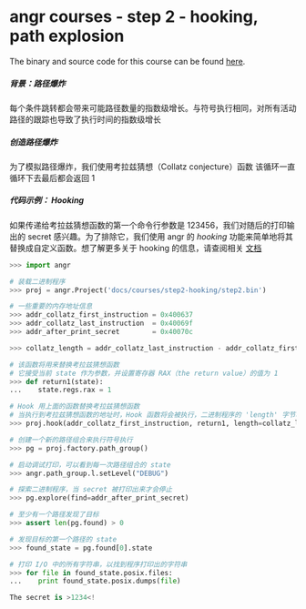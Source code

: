 # angr courses - step 2 - hooking, path explosion

The binary and source code for this course can be found [here](./).

##### 背景：路径爆炸
每个条件跳转都会带来可能路径数量的指数级增长。与符号执行相同，对所有活动路径的跟踪也导致了执行时间的指数级增长

##### 创造路径爆炸
为了模拟路径爆炸，我们使用考拉兹猜想（Collatz conjecture）函数
该循环一直循环下去最后都会返回 1

##### 代码示例： Hooking
如果传递给考拉兹猜想函数的第一个命令行参数是 123456，我们对随后的打印输出的 secret 感兴趣。为了排除它，我们使用 angr 的 *hooking* 功能来简单地将其替换成自定义函数。想了解更多关于 hooking 的信息，请查阅相关 [文档](/docs/toplevel.md#hooking)

```python
>>> import angr

# 装载二进制程序
>>> proj = angr.Project('docs/courses/step2-hooking/step2.bin')

# 一些重要的内存地址信息
>>> addr_collatz_first_instruction = 0x400637
>>> addr_collatz_last_instruction  = 0x40069f
>>> addr_after_print_secret        = 0x40070c

>>> collatz_length = addr_collatz_last_instruction - addr_collatz_first_instruction

# 该函数将用来替换考拉兹猜想函数
# 它接受当前 state 作为参数，并设置寄存器 RAX（the return value）的值为 1
>>> def return1(state):
...    state.regs.rax = 1

# Hook 用上面的函数替换考拉兹猜想函数
# 当执行到考拉兹猜想函数的地址时，Hook 函数将会被执行，二进制程序的 'length' 字节将会被跳过
>>> proj.hook(addr_collatz_first_instruction, return1, length=collatz_length)

# 创建一个新的路径组合来执行符号执行
>>> pg = proj.factory.path_group()

# 启动调试打印，可以看到每一次路径组合的 state
>>> angr.path_group.l.setLevel("DEBUG")

# 探索二进制程序，当 secret 被打印出来才会停止
>>> pg.explore(find=addr_after_print_secret)

# 至少有一个路径发现了目标
>>> assert len(pg.found) > 0

# 发现目标的第一个路径的 state
>>> found_state = pg.found[0].state

# 打印 I/O 中的所有字符串，以找到程序打印出的字符串
>>> for file in found_state.posix.files:
...    print found_state.posix.dumps(file)

The secret is >1234<!
```